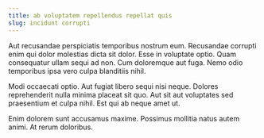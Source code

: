 ```yaml
---
title: ab voluptatem repellendus repellat quis
slug: incidunt corrupti
---
```


Aut recusandae perspiciatis temporibus nostrum eum. Recusandae corrupti enim qui dolor molestias dicta sit dolor. Esse in voluptate optio. Quam consequatur ullam sequi ad non. Cum doloremque aut fuga. Nemo odio temporibus ipsa vero culpa blanditiis nihil.

Modi occaecati optio. Aut fugiat libero sequi nisi neque. Dolores reprehenderit nulla minima placeat sit quo. Aut sit aut voluptates sed praesentium et culpa nihil. Est qui ab neque amet ut.

Enim dolorem sunt accusamus maxime. Possimus mollitia natus autem animi. At rerum doloribus.
